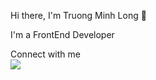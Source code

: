 Hi there, I'm Truong Minh Long 👋

I'm a FrontEnd Developer

Connect with me
<br/>
<a href="" target="_blank"><img src="https://img.shields.io/badge/facebook-%231877F2.svg?&style=for-the-badge&logo=facebook&logoColor=white" /></a>


<!--
**long9a7long/long9a7long** is a ✨ _special_ ✨ repository because its `README.md` (this file) appears on your GitHub profile.

Here are some ideas to get you started:

- 🔭 I’m currently working on ...
- 🌱 I’m currently learning ...
- 👯 I’m looking to collaborate on ...
- 🤔 I’m looking for help with ...
- 💬 Ask me about ...
- 📫 How to reach me: ...
- 😄 Pronouns: ...
- ⚡ Fun fact: ...
-->
